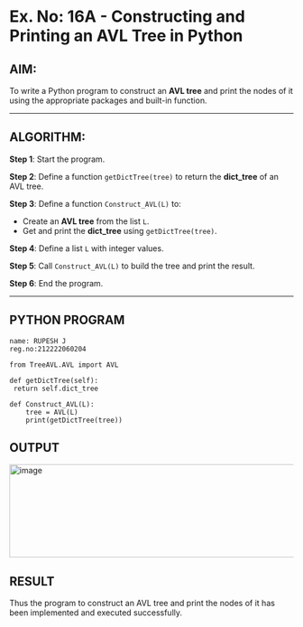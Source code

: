 # Ex. No: 16A - Constructing and Printing an AVL Tree in Python

## AIM:
To write a Python program to construct an **AVL tree** and print the nodes of it using the appropriate packages and built-in function.

---

## ALGORITHM:

**Step 1**: Start the program.

**Step 2**: Define a function `getDictTree(tree)` to return the **dict_tree** of an AVL tree.

**Step 3**: Define a function `Construct_AVL(L)` to:
- Create an **AVL tree** from the list `L`.
- Get and print the **dict_tree** using `getDictTree(tree)`.

**Step 4**: Define a list `L` with integer values.

**Step 5**: Call `Construct_AVL(L)` to build the tree and print the result.

**Step 6**: End the program.

---

## PYTHON PROGRAM
```
name: RUPESH J
reg.no:212222060204

from TreeAVL.AVL import AVL

def getDictTree(self):
 return self.dict_tree

def Construct_AVL(L):
    tree = AVL(L)
    print(getDictTree(tree))
```

## OUTPUT
<img width="1645" height="165" alt="image" src="https://github.com/user-attachments/assets/c7f100fd-bd7f-446f-a1f8-0c514f676422" />


## RESULT
Thus the program to construct an AVL tree and print the nodes of it has been implemented and executed successfully.
